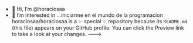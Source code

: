 - 👋 Hi, I’m @horaciosaa
- 👀 I’m interested in ...iniciarme en el mundo de la programacion  
horaciosaa/horaciosaa is a ✨ special ✨ repository because its `README.md` (this file) appears on your GitHub profile.
You can click the Preview link to take a look at your changes.
--->
